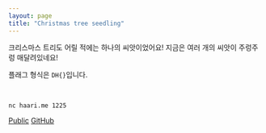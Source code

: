 ```yaml
---
layout: page
title: "Christmas tree seedling"
---
```


크리스마스 트리도 어릴 적에는 하나의 씨앗이었어요! 지금은 여러 개의 씨앗이 주렁주렁 매달려있네요!

플래그 형식은 `DH{}`입니다.

<br>

`nc haari.me 1225`

[Public](../public/christmas.zip)
[GitHub](https://github.com/soon-haari/my-ctf-challenges/tree/main/2023-xmas-ctf/Christmas%20tree%20seedling)
